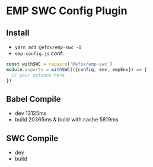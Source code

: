# EMP SWC Config Plugin

## Install 
+ `yarn add @efox/emp-swc -D` 
+ `emp-config.js` conf:
```javascript
const withSWC = require('@efox/emp-swc')
module.exports = withSWC(({config, env, empEnv}) => {
  // your options here
})
```
## Babel Compile
+ dev 13125ms
+ build 20365ms & build with cache 5819ms

## SWC Compile 
+ dev
+ build